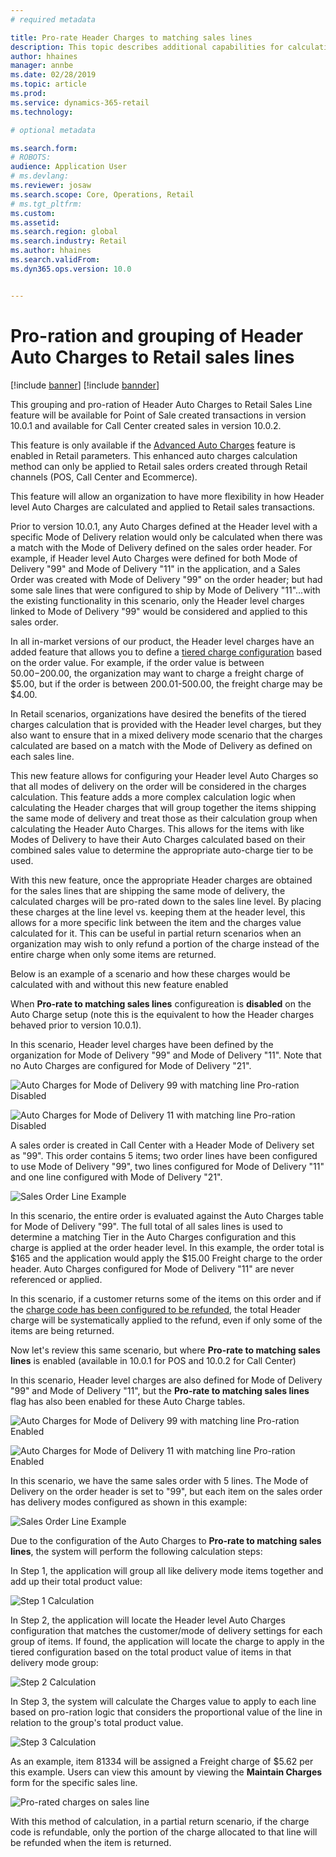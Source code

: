 ```yaml
---
# required metadata

title: Pro-rate Header Charges to matching sales lines
description: This topic describes additional capabilities for calculating and applying auto-charges to Retail channel orders using the advanced auto charges features.
author: hhaines
manager: annbe
ms.date: 02/28/2019
ms.topic: article
ms.prod: 
ms.service: dynamics-365-retail
ms.technology: 

# optional metadata

ms.search.form:  
# ROBOTS: 
audience: Application User
# ms.devlang: 
ms.reviewer: josaw
ms.search.scope: Core, Operations, Retail
# ms.tgt_pltfrm: 
ms.custom: 
ms.assetid: 
ms.search.region: global
ms.search.industry: Retail
ms.author: hhaines
ms.search.validFrom: 
ms.dyn365.ops.version: 10.0


---
```


# Pro-ration and grouping of Header Auto Charges to Retail sales lines

[!include [banner](includes/preview-banner.md)]
[!include [bannder](includes/banner.md)]

This grouping and pro-ration of Header Auto Charges to Retail Sales Line feature will be available for Point of Sale created transactions in version 10.0.1 and available for Call Center created sales in version 10.0.2.

This feature is only available if the [Advanced Auto Charges](https://docs.microsoft.com/en-us/dynamics365/unified-operations/retail/omni-auto-charges) feature is enabled in Retail parameters.  This enhanced auto charges calculation method can only be applied to Retail sales orders created through Retail channels (POS, Call Center and Ecommerce).

This feature will allow an organization to have more flexibility in how Header level Auto Charges are calculated and applied to Retail sales transactions.

Prior to version 10.0.1, any Auto Charges defined at the Header level with a specific Mode of Delivery relation would only be calculated when there was a match with the Mode of Delivery defined on the sales order header.  For example, if Header level Auto Charges were defined for both Mode of Delivery "99" and Mode of Delivery "11" in the application, and a Sales Order was created with Mode of Delivery "99" on the order header; but had some sale lines that were configured to ship by Mode of Delivery "11"...with the existing functionality in this scenario, only the Header level charges linked to Mode of Delivery "99" would be considered and applied to this sales order. 

In all in-market versions of our product, the Header level charges have an added feature that allows you to define a [tiered charge configuration](https://docs.microsoft.com/en-us/dynamics365/unified-operations/retail/configure-call-center-delivery) based on the order value.  For example, if the order value is between $50.00-$200.00, the organization may want to charge a freight charge of $5.00, but if the order is between 200.01-500.00, the freight charge may be $4.00.  

In Retail scenarios, organizations have desired the benefits of the tiered charges calculation that is provided with the Header level charges, but they also want to ensure that in a mixed delivery mode scenario that the charges calculated are based on a match with the Mode of Delivery as defined on each sales line.

This new feature allows for configuring your Header level Auto Charges so that all modes of delivery on the order will be considered in the charges calculation.  This feature adds a more complex calculation logic when calculating the Header charges that will group together the items shipping the same mode of delivery and treat those as their calculation group when calculating the Header Auto Charges.  This allows for the items with like Modes of Delivery to have their Auto Charges calculated based on their combined sales value to determine the appropriate auto-charge tier to be used.   

With this new feature, once the appropriate Header charges are obtained for the sales lines that are shipping the same mode of delivery, the calculated charges will be pro-rated down to the sales line level.  By placing these charges at the line level vs. keeping them at the header level, this allows for a more specific link between the item and the charges value calculated for it.  This can be useful in partial return scenarios when an organization may wish to only refund a portion of the charge instead of the entire charge when only some items are returned.

Below is an example of a scenario and how these charges would be calculated with and without this new feature enabled

When **Pro-rate to matching sales lines** configureation is **disabled** on the Auto Charge setup (note this is the equivalent to how the Header charges behaved prior to version 10.0.1).

In this scenario, Header level charges have been defined by the organization for Mode of Delivery "99" and Mode of Delivery "11".  Note that no Auto Charges are configured for Mode of Delivery "21".

![Auto Charges for Mode of Delivery 99 with matching line Pro-ration Disabled](media/99_disabled.png)

![Auto Charges for Mode of Delivery 11 with matching line Pro-ration Disabled](media/11_disabled.png)


A sales order is created in Call Center with a Header Mode of Delivery set as "99".  This order contains 5 items; two order lines have been configured to use Mode of Delivery "99", two lines configured for Mode of Delivery "11" and one line configured with Mode of Delivery "21".

![Sales Order Line Example](media/orderlineexample.png)

In this scenario, the entire order is evaluated against the Auto Charges table for Mode of Delivery "99".  The full total of all sales lines is used to determine a matching Tier in the Auto Charges configuration and this charge is applied at the order header level.  In this example, the order total is $165 and the application would apply the $15.00 Freight charge to the order header. Auto Charges configured for Mode of Delivery "11" are never referenced or applied.

In this scenario, if a customer returns some of the items on this order and if the [charge code has been configured to be refunded](https://docs.microsoft.com/en-us/dynamics365/unified-operations/retail/omni-auto-charges#setup-and-configuration-2), the total Header charge will be systematically applied to the refund, even if only some of the items are being returned.

Now let's review this same scenario, but where **Pro-rate to matching sales lines** is enabled (available in 10.0.1 for POS and 10.0.2 for Call Center)

In this scenario, Header level charges are also defined for Mode of Delivery "99" and Mode of Delivery "11", but the **Pro-rate to matching sales lines** flag has also been enabled for these Auto Charge tables.

![Auto Charges for Mode of Delivery 99 with matching line Pro-ration Enabled](media/99_enabled.png)

![Auto Charges for Mode of Delivery 11 with matching line Pro-ration Enabled](media/11_enabled.png)

In this scenario, we have the same sales order with 5 lines.  The Mode of Delivery on the order header is set to "99", but each item on the sales order has delivery modes configured as shown in this example:

![Sales Order Line Example](media/orderlineexample.png)

Due to the configuration of the Auto Charges to **Pro-rate to matching sales lines**, the system will perform the following calculation steps:

In Step 1, the application will group all like delivery mode items together and add up their total product value:

![Step 1 Calculation](media/step1results.png)

In Step 2, the application will locate the Header level Auto Charges configuration that matches the customer/mode of delivery settings for each group of items.  If found, the application will locate the charge to apply in the tiered configuration based on the total product value of items in that delivery mode group:

![Step 2 Calculation](media/step2results.png)

In Step 3, the system will calculate the Charges value to apply to each line based on pro-ration logic that considers the proportional value of the line in relation to the group's total product value.

![Step 3 Calculation](media/step3results.png)

As an example, item 81334 will be assigned a Freight charge of $5.62 per this example.  Users can view this amount by viewing the **Maintain Charges** form for the specific sales line.

![Pro-rated charges on sales line](media/proratedlinecharge.png)

With this method of calculation, in a partial return scenario, if the charge code is refundable, only the portion of the charge allocated to that line will be refunded when the item is returned. 
